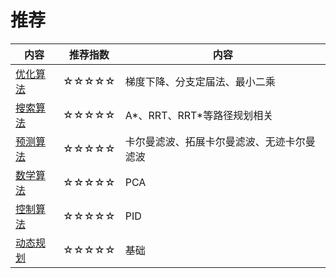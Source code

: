 # 推荐

| 内容                                    | 推荐指数   | 内容                                           |
| ----------------------------------------| ---------- | ---------------------------------------------------- |
| [优化算法](./Optimization%20Algorithms/) | ☆☆☆☆☆ | 梯度下降、分支定届法、最小二乘|
| [搜索算法](./Search%20Algorithms/A.md) | ☆☆☆☆☆ | A*、RRT、RRT*等路径规划相关|
| [预测算法](./Estimation%20Algorithm/)    | ☆☆☆☆☆ | 卡尔曼滤波、拓展卡尔曼滤波、无迹卡尔曼滤波 |
| [数学算法](./Mathematical%20Algorithms/PCA/PCA.md) | ☆☆☆☆☆ |PCA|
| [控制算法](./Optimization%20Algorithms/) | ☆☆☆☆☆ |PID                                                |
| [动态规划](./Optimization%20Algorithms/) | ☆☆☆☆☆ | 基础                                                 |
